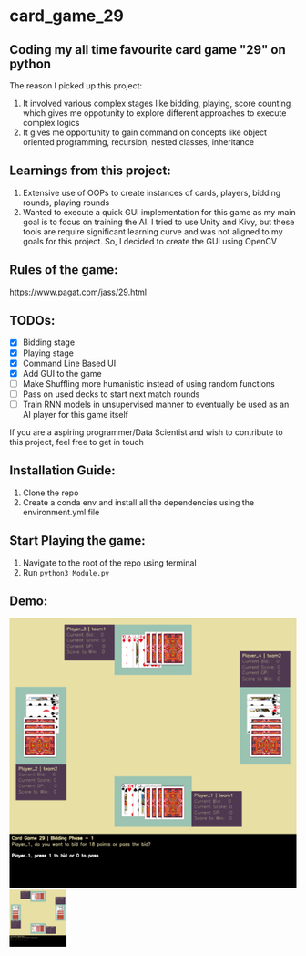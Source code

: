 # card_game_29

## Coding my all time favourite card game "29" on python
The reason I picked up this project:
1. It involved various complex stages like bidding, playing, score counting which gives me oppotunity to explore different approaches to execute complex logics
2. It gives me opportunity to gain command on concepts like object oriented programming, recursion, nested classes, inheritance

## Learnings from this project:
1. Extensive use of OOPs to create instances of cards, players, bidding rounds, playing rounds
2. Wanted to execute a quick GUI implementation for this game as my main goal is to focus on training the AI. I tried to use Unity and Kivy, but these tools are require significant learning curve and was not aligned to my goals for this project. So, I decided to create the GUI using OpenCV

## Rules of the game:
https://www.pagat.com/jass/29.html

## TODOs:
- [x] Bidding stage
- [x] Playing stage
- [x] Command Line Based UI
- [x] Add GUI to the game
- [ ] Make Shuffling more humanistic instead of using random functions
- [ ] Pass on used decks to start next match rounds
- [ ] Train RNN models in unsupervised manner to eventually be used as an AI player for this game itself

If you are a aspiring programmer/Data Scientist and wish to contribute to this project, feel free to get in touch

## Installation Guide:
1. Clone the repo
2. Create a conda env and install all the dependencies using the environment.yml file

## Start Playing the game:
1. Navigate to the root of the repo using terminal
2. Run `python3 Module.py`

## Demo:
![alt text](https://github.com/rishabh00100/card_game_29/blob/master/modules/img/demo.gif "Demo")
<img src="https://github.com/rishabh00100/card_game_29/blob/master/modules/img/demo.gif" width="100" height="100" />